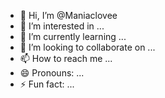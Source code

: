 - 👋 Hi, I’m @Maniaclovee
- 👀 I’m interested in ...
- 🌱 I’m currently learning ...
- 💞️ I’m looking to collaborate on ...
- 📫 How to reach me ...
- 😄 Pronouns: ...
- ⚡ Fun fact: ...

<!---
Maniaclovee/Maniaclovee is a ✨ special ✨ repository because its `README.md` (this file) appears on your GitHub profile.
You can click the Preview link to take a look at your changes.
--->

